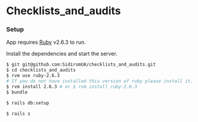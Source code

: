 # Checklists_and_audits

### Setup

App requires [Ruby](https://www.ruby-lang.org/en/) v2.6.3 to run.

Install the dependencies and start the server.

```sh
$ git git@github.com:SidiromUA/checklists_and_audits.git
$ cd checklists_and_audits
$ rvm use ruby-2.6.3
# If you do not have installed this version of ruby please install it.
$ rvm install 2.6.3 # or $ rvm install ruby-2.6.3
$ bundle
```

```sh
$ rails db:setup
```

```sh
$ rails s
```